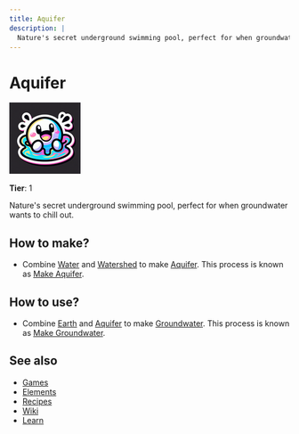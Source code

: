 ```yaml
---
title: Aquifer
description: |
  Nature's secret underground swimming pool, perfect for when groundwater wants to chill out.
---
```

# Aquifer

![](../images/item.aquifer.png)

**Tier**: 1

Nature's secret underground swimming pool, perfect for when groundwater wants to chill out.

## How to make?

* Combine [Water](/wiki/elements/water) and [Watershed](/wiki/elements/watershed) to make [Aquifer](/wiki/elements/aquifer). This process is known as [Make Aquifer](/wiki/recipes/make-aquifer).

## How to use?

* Combine [Earth](/wiki/elements/earth) and [Aquifer](/wiki/elements/aquifer) to make [Groundwater](/wiki/elements/groundwater). This process is known as [Make Groundwater](/wiki/recipes/make-groundwater).

## See also

* [Games](/wiki/games)
* [Elements](/wiki/elements)
* [Recipes](/wiki/recipes)
* [Wiki](/wiki/index)
* [Learn](/learn/index)